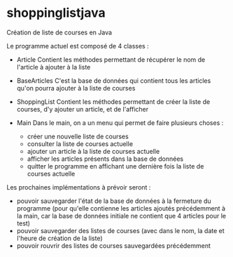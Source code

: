 # shoppinglistjava
Création de liste de courses en Java

Le programme actuel est composé de 4 classes :
- Article
  Contient les méthodes permettant de récupérer le nom de l'article à ajouter à la liste

- BaseArticles
  C'est la base de données qui contient tous les articles qu'on pourra ajouter à la liste de courses

- ShoppingList
  Contient les méthodes permettant de créer la liste de courses, d'y ajouter un article, et de l'afficher

- Main
  Dans le main, on a un menu qui permet de faire plusieurs choses :
  - créer une nouvelle liste de courses 
  - consulter la liste de courses actuelle
  - ajouter un article à la liste de courses actuelle
  - afficher les articles présents dans la base de données
  - quitter le programme en affichant une dernière fois la liste de courses actuelle


Les prochaines implémentations à prévoir seront : 
- pouvoir sauvegarder l'état de la base de données à la fermeture du programme (pour qu'elle contienne les articles ajoutés précédemment à la main, car la base de données initiale ne contient que 4 articles pour le test)
- pouvoir sauvegarder des listes de courses (avec dans le nom, la date et l'heure de création de la liste)
- pouvoir rouvrir des listes de courses sauvegardées précédemment
